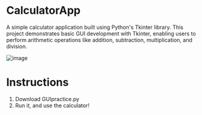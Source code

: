 # CalculatorApp
A simple calculator application built using Python's Tkinter library. This project demonstrates basic GUI development with Tkinter, enabling users to perform arithmetic operations like addition, subtraction, multiplication, and division.

![image](https://github.com/user-attachments/assets/cbc1cf79-b0a5-4e64-8b41-4b91e0ec4534)

# Instructions
1. Download GUIpractice.py
2. Run it, and use the calculator!
